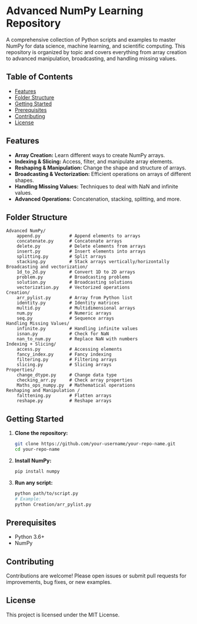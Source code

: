 # Advanced NumPy Learning Repository

A comprehensive collection of Python scripts and examples to master NumPy for data science, machine learning, and scientific computing. This repository is organized by topic and covers everything from array creation to advanced manipulation, broadcasting, and handling missing values.

## Table of Contents
- [Features](#features)
- [Folder Structure](#folder-structure)
- [Getting Started](#getting-started)
- [Prerequisites](#prerequisites)
- [Contributing](#contributing)
- [License](#license)

## Features
- **Array Creation:** Learn different ways to create NumPy arrays.
- **Indexing & Slicing:** Access, filter, and manipulate array elements.
- **Reshaping & Manipulation:** Change the shape and structure of arrays.
- **Broadcasting & Vectorization:** Efficient operations on arrays of different shapes.
- **Handling Missing Values:** Techniques to deal with NaN and infinite values.
- **Advanced Operations:** Concatenation, stacking, splitting, and more.

## Folder Structure
```
Advanced NumPy/
    append.py           # Append elements to arrays
    concatenate.py      # Concatenate arrays
    delete.py           # Delete elements from arrays
    insert.py           # Insert elements into arrays
    splitting.py        # Split arrays
    stacking.py         # Stack arrays vertically/horizontally
Broadcasting and vectorization/
    1d_to_2d.py         # Convert 1D to 2D arrays
    problem.py          # Broadcasting problems
    solution.py         # Broadcasting solutions
    vectorization.py    # Vectorized operations
Creation/
    arr_pylist.py       # Array from Python list
    identity.py         # Identity matrices
    multid.py           # Multidimensional arrays
    num.py              # Numeric arrays
    seq.py              # Sequence arrays
Handling Missing Values/
    infinite.py         # Handling infinite values
    isnan.py            # Check for NaN
    nan_to_num.py       # Replace NaN with numbers
Indexing + Slicing/
    access.py           # Accessing elements
    fancy_index.py      # Fancy indexing
    filtering.py        # Filtering arrays
    slicing.py          # Slicing arrays
Properties/
    change_dtype.py     # Change data type
    checking_arr.py     # Check array properties
    Maths_ops_numpy.py  # Mathematical operations
Reshaping and Manipulation /
    falttening.py       # Flatten arrays
    reshape.py          # Reshape arrays
```

## Getting Started
1. **Clone the repository:**
   ```bash
   git clone https://github.com/your-username/your-repo-name.git
   cd your-repo-name
   ```
2. **Install NumPy:**
   ```bash
   pip install numpy
   ```
3. **Run any script:**
   ```bash
   python path/to/script.py
   # Example:
   python Creation/arr_pylist.py
   ```

## Prerequisites
- Python 3.6+
- NumPy

## Contributing
Contributions are welcome! Please open issues or submit pull requests for improvements, bug fixes, or new examples.

## License
This project is licensed under the MIT License.
